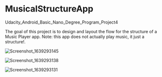 # MusicalStructureApp
Udacity_Android_Basic_Nano_Degree_Program_Project4

The goal of this project is to design and layout the flow for the structure of a Music Player app. 
Note: this app does not actually play music, it just a structure!.

![Screenshot_1639293145](https://user-images.githubusercontent.com/78722177/145704044-818bf158-5f20-4e7c-8138-405bdb414515.png)

![Screenshot_1639293138](https://user-images.githubusercontent.com/78722177/145704045-7b744303-a469-4402-82ee-950fa6c66ae9.png)

![Screenshot_1639293131](https://user-images.githubusercontent.com/78722177/145704051-25211f2d-9f5d-4836-a617-610ce6016481.png)
